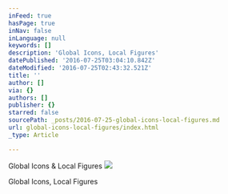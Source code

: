 ```yaml
---
inFeed: true
hasPage: true
inNav: false
inLanguage: null
keywords: []
description: 'Global Icons, Local Figures'
datePublished: '2016-07-25T03:04:10.842Z'
dateModified: '2016-07-25T02:43:32.521Z'
title: ''
author: []
via: {}
authors: []
publisher: {}
starred: false
sourcePath: _posts/2016-07-25-global-icons-local-figures.md
url: global-icons-local-figures/index.html
_type: Article

---
```

Global Icons & Local Figures
![](https://the-grid-user-content.s3-us-west-2.amazonaws.com/27859c0d-c9e0-484f-be9d-29a8631a82fd.jpg)

Global Icons, Local Figures